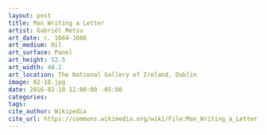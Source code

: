 ```yaml
---
layout: post
title: Man Writing a Letter
artist: Gabriël Metsu
art_date: c. 1664-1666
art_medium: Oil
art_surface: Panel
art_height: 52.5
art_width: 40.2
art_location: The National Gallery of Ireland, Dublin
image: 02-10.jpg
date: 2016-02-10 12:00:00 -05:00
categories:
tags:
cite_author: Wikipedia
cite_url: https://commons.wikimedia.org/wiki/File:Man_Writing_a_Letter_by_Gabri%C3%ABl_Metsu.jpg
---
```

